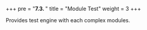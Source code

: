 +++
pre = "<b>7.3. </b>"
title = "Module Test"
weight = 3
+++

Provides test engine with each complex modules. 
